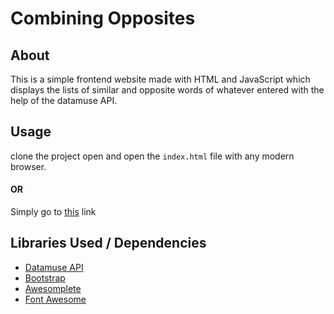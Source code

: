 # Combining Opposites

## About
This is a simple frontend website made with HTML and JavaScript which displays the lists of similar and opposite words of whatever entered with the help of the datamuse API. 

## Usage
clone the project open and open the `index.html` file with any modern browser.
#### OR
Simply go to [this](https://iamsdas.github.io/combining-opposites/) link

## Libraries Used / Dependencies
* [Datamuse API](https://www.datamuse.com/api/)
* [Bootstrap](https://getbootstrap.com/)
* [Awesomplete](https://github.com/LeaVerou/awesomplete)
* [Font Awesome](https://fontawesome.com/)